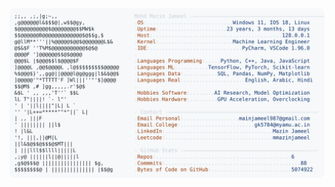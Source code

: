 <picture>
  <source srcset="https://raw.githubusercontent.com/mmazinjameel/mmazinjameel/main/dark_mode.svg?v=1739873407" media="(prefers-color-scheme: dark)">
  <img src="https://raw.githubusercontent.com/mmazinjameel/mmazinjameel/main/light_mode.svg?v=1739873407">
</picture>
